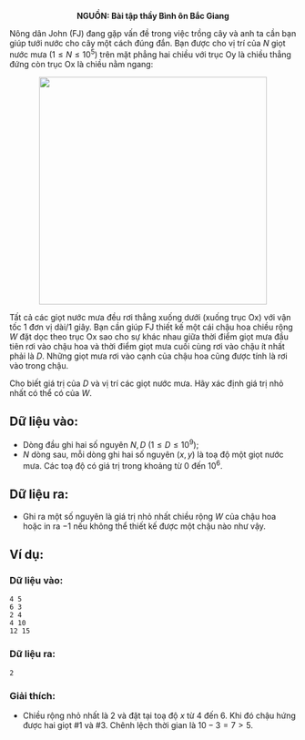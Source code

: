 **<center>NGUỒN: Bài tập thầy Bình ôn Bắc Giang</center>**

Nông dân John (FJ) đang gặp vấn đề trong việc trồng cây và anh ta cần bạn giúp tưới nước cho cây một cách đúng đắn. Bạn được cho vị trí của $N$ giọt nước mưa $(1≤N≤10^5)$ trên mặt phẳng hai chiều với trục Oy là chiều thẳng đứng còn trục Ox là chiều nằm ngang:
<center><img src="/images/problems/1435/FPOT.png" width="400px" /></center>

Tất cả các giọt nước mưa đều rơi thẳng xuống dưới (xuống trục Ox) với vận tốc $1$ đơn vị dài/$1$ giây. Bạn cần giúp FJ thiết kế một cái chậu hoa chiều rộng $W$ đặt dọc theo trục Ox sao cho sự khác nhau giữa thời điểm  giọt mưa đầu tiên rơi vào chậu hoa và thời điểm giọt mưa cuối cùng rơi vào chậu ít nhất phải là $D$. Những giọt mưa rơi vào cạnh của chậu hoa cũng được tính là rơi vào trong chậu.

Cho biết giá trị của $D$ và vị trí các giọt nước mưa. Hãy xác định giá trị nhỏ nhất có thể có của $W$.

## Dữ liệu vào:
- Dòng đầu ghi hai số nguyên $N, D\ (1≤D≤10^9)$;
- $N$ dòng sau, mỗi dòng ghi hai số nguyên $(x,y)$ là toạ độ một giọt nước mưa. Các toạ độ có giá trị trong khoảng từ $0$ đến $10^6$.

## Dữ liệu ra:
- Ghi ra một số nguyên là giá trị nhỏ nhất chiều rộng $W$ của chậu hoa hoặc in ra $-1$ nếu không thể thiết kế được một chậu nào như vậy.

## Ví dụ:
### Dữ liệu vào:
```
4 5
6 3
2 4
4 10
12 15
```

### Dữ liệu ra:
```
2
```

### Giải thích:
- Chiều rộng nhỏ nhất là $2$ và đặt tại toạ độ $x$ từ $4$ đến $6$. Khi đó chậu hứng được hai giọt $\#1$ và $\#3$. Chênh lệch thời gian là $10-3=7 > 5$.